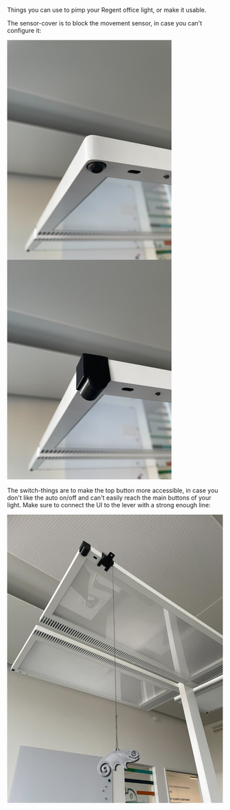 Things you can use to pimp your Regent office light, or make it usable.

The sensor-cover is to block the movement sensor, in case you can't configure it:

![sensor-cover](sensor-cover.jpg "sensor-cover")

The switch-things are to make the top button more accessible, in case you don't like the auto on/off and can't easily reach the main buttons of your light. Make sure to connect the UI to the lever with a strong enough line:

![switch](switch.jpg "switch")
